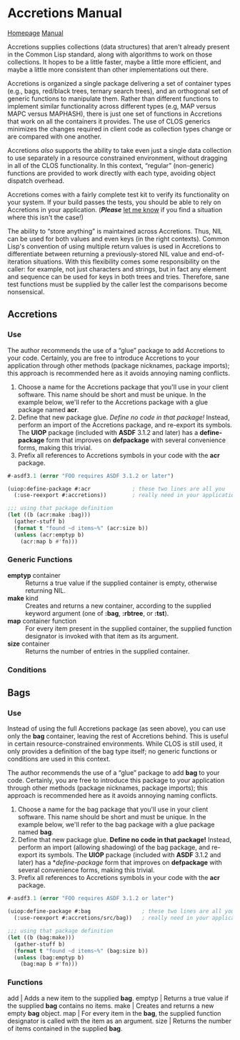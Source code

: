 Accretions Manual
=================

[Homepage][home] [Manual][manual]

Accretions supplies collections (data structures) that aren't already
present in the Common Lisp standard, along with algorithms to work on
those collections.  It hopes to be a little faster, maybe a little
more efficient, and maybe a little more consistent than other
implementations out there.

Accretions is organized a single package delivering a set of container
types (e.g., bags, red/black trees, ternary search trees), and an
orthogonal set of generic functions to manipulate them.  Rather than
different functions to implement similar functionality across
different types (e.g, MAP versus MAPC versus MAPHASH), there is just
one set of functions in Accretions that work on all the containers it
provides.  The use of CLOS generics minimizes the changes required in
client code as collection types change or are compared with one
another.

Accretions _also_ supports the ability to take even just a single
data collection to use separately in a resource constrained
environment, without dragging in all of the CLOS functionality.
In this context, “regular” (non-generic) functions are provided
to work directly with each type, avoiding object dispatch overhead.

Accretions comes with a fairly complete test kit to verify its
functionality on your system.  If your build passes the tests,
you should be able to rely on Accretions in your application.
(**_Please_** [let me know][issues] if you find a situation where this
isn't the case!)

The ability to “store anything” is maintained across Accretions.
Thus, NIL can be used for both values and even keys (in the right
contexts).  Common Lisp's convention of using multiple return values
is used in Accretions to differentiate between returning a
previously-stored NIL value and end-of-iteration situations.  With
this flexibility comes some responsibility on the caller: for example,
not just characters and strings, but in fact any element and sequence
can be used for keys in both trees and tries.  Therefore, sane test
functions must be supplied by the caller lest the comparisons become
nonsensical.

[home]:    https://krz8.github.io/accretions          "Accretions Homepage"
[manual]:  https://krz8.github.io/accretions/manual   "Accretions Manual"
[issues]:  https://github.com/krz8/accretions/issues  "Accretions Issues"



Accretions
----------

### Use

The author recommends the use of a “glue” package to add Accretions to
your code.  Certainly, you are free to introduce Accretions to your
application through other methods (package nicknames, package
imports); this approach is recommended here as it avoids annoying
naming conflicts.

1. Choose a name for the Accretions package that you'll use in your
   client software.  This name should be short and must be unique.
   In the example below, we'll refer to the Accretions package with
   a glue package named **acr**.
1. Define that new package glue.  _Define no code in that package!_
   Instead, perform an import of the Accretions package,
   and re-export its symbols.  The **UIOP** package (included with
   **ASDF** 3.1.2 and later) has a **define-package** form that improves
   on **defpackage** with several convenience forms, making this trivial.
1. Prefix all references to Accretions symbols in your code with the
   **acr** package.

```lisp
#-asdf3.1 (error "FOO requires ASDF 3.1.2 or later")

(uiop:define-package #:acr             ; these two lines are all you
  (:use-reexport #:accretions))        ; really need in your application

;;; using that package definition
(let ((b (acr:make :bag)))
  (gather-stuff b)
  (format t "found ~d items~%" (acr:size b))
  (unless (acr:emptyp b)
    (acr:map b #'fn)))
```


### Generic Functions



<dl>
  <dt><strong>emptyp</strong> container</dt>
  <dd>Returns a true value if the supplied container is empty,
  otherwise returning NIL.</dd>

  <dt><strong>make</strong> kind</dt>
  <dd>Creates and returns a new container, according to the supplied
  keyword argument (one of <strong>:bag</strong>,
  <strong>:rbtree</strong>, or <strong>:tst</strong>).</dd>

  <dt><strong>map</strong> container function</dt>
  <dd>For every item present in the supplied container, the supplied
  function designator is invoked with that item as its argument.</dd>

  <dt><strong>size</strong> container</dt>
  <dd>Returns the number of entries in the supplied container.</dd>
</dl>



### Conditions




Bags
----

### Use

Instead of using the full Accretions package (as seen above), you
can use only the **bag** container, leaving the rest of Accretions
behind.  This is useful in certain resource-constrained environments.
While CLOS is still used, it only provides a definition of the bag
type itself; no generic functions or conditions are used in this
context.

The author recommends the use of a “glue” package to add **bag** to
your code.  Certainly, you are free to introduce this package to your
application through other methods (package nicknames, package
imports); this approach is recommended here as it avoids annoying
naming conflicts.

1. Choose a name for the bag package that you'll use in your
   client software.  This name should be short and must be unique.
   In the example below, we'll refer to the bag package with
   a glue package named **bag**.
1. Define that new package glue.  **Define no code in that package!**
   Instead, perform an import (allowing shadowing) of the bag package,
   and re-export its symbols.  The **UIOP** package (included with
   **ASDF** 3.1.2 and later) has a **define-package* form that improves
   on **defpackage** with several convenience forms, making this trivial.
1. Prefix all references to Accretions symbols in your code with the
   **acr** package.

```lisp
#-asdf3.1 (error "FOO requires ASDF 3.1.2 or later")

(uiop:define-package #:bag                ; these two lines are all you
  (:use-reexport #:accretions/src/bag))   ; really need in your application

;;; using that package definition
(let ((b (bag:make)))
  (gather-stuff b)
  (format t "found ~d items~%" (bag:size b))
  (unless (bag:emptyp b)
    (bag:map b #'fn)))
```

### Functions

add | Adds a new item to the supplied **bag**.
emptyp | Returns a true value if the supplied **bag** contains no items.
make | Creates and returns a new empty **bag** object.
map | For every item in the **bag**, the supplied function designator is called with the item as an argument.
size | Returns the number of items contained in the supplied **bag**.


